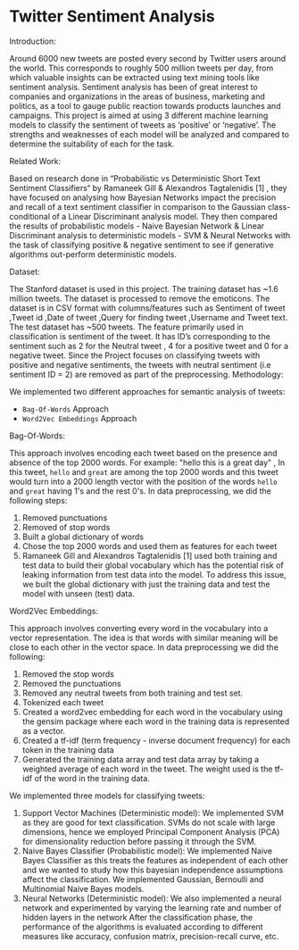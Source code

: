 # Twitter Sentiment Analysis

Introduction: 

Around 6000 new tweets are posted every second by Twitter users around the world. This corresponds to roughly 500 million tweets per day, from which valuable insights can be extracted using text mining tools like sentiment analysis. Sentiment analysis has been of great interest to companies and organizations in the areas of business, marketing and politics, as a tool to gauge public reaction towards products launches and campaigns. This project is aimed at using 3 different machine learning models to classify the sentiment of tweets as ‘positive’ or ‘negative’. The strengths and weaknesses of each model will be analyzed and compared to determine the suitability of each for the task.  

Related Work: 

Based on research done in “Probabilistic vs Deterministic Short Text Sentiment Classifiers“ by Ramaneek Gill & Alexandros Tagtalenidis [1] , they have focused on analysing how Bayesian Networks impact the precision and recall of a text sentiment classifier in comparison to the Gaussian class-conditional of a Linear Discriminant analysis model. They then compared the results of probabilistic models - Naive Bayesian Network & Linear Discriminant analysis to deterministic models - SVM & Neural Networks with the task of classifying positive & negative sentiment to see if generative algorithms out-perform deterministic models. 

Dataset: 

The Stanford dataset is used in this project. The training dataset has ~1.6 million tweets. The dataset is processed to remove the emoticons. The dataset is in CSV format with columns/features such as Sentiment of tweet ,Tweet id ,Date of tweet ,Query for finding tweet ,Username and Tweet text.  The test dataset has ~500 tweets. The feature primarily used in classification is sentiment of the tweet. It has ID’s corresponding to the sentiment such as 2 for the Neutral tweet , 4 for a positive tweet and 0 for a negative tweet. Since the Project focuses on classifying tweets with positive and negative sentiments, the tweets with neutral sentiment (i.e sentiment ID = 2) are removed as part of the preprocessing. 
Methodology: 

We implemented two different approaches for semantic analysis of tweets:
* `Bag-Of-Words` Approach
* `Word2Vec Embeddings` Approach

Bag-Of-Words:

This approach involves encoding each tweet based on the presence and absence of the top 2000 words. For example: "hello this is a great day" , In this tweet, `hello` and `great` are among the top 2000 words and this tweet would turn into a 2000 length vector with the position of the words `hello` and `great` having 1's and the rest 0's.
In data preprocessing, we did the following steps:
1. Removed punctuations
2. Removed of stop words
3. Built a global dictionary of words
4. Chose the top 2000 words and used them as features for each tweet
5. Ramaneek Gill and Alexandros Tagtalenidis [1] used both training and test data to build their global vocabulary which has the potential risk of leaking information from test data into the model. To address this issue, we built the global dictionary with just the training data and test the model with unseen (test) data.

Word2Vec Embeddings:

This approach involves converting every word in the vocabulary into a vector representation. The idea is that words with similar meaning will be close to each other in the vector space.
In data preprocessing we did the following:
1. Removed the stop words
2. Removed the punctuations
3. Removed any neutral tweets from both training and test set.
4. Tokenized each tweet
5. Created a word2vec embedding for each word in the vocabulary using the gensim package where each word in the training data is represented as a vector.
6. Created a tf-idf (term frequency - inverse document frequency) for each token in the training data
7. Generated the training data array and test data array by taking a weighted average of each word in the tweet. The weight used is the tf-idf of the word in the training data. 

We implemented three models for classifying tweets: 
1. Support Vector Machines (Deterministic model): We implemented SVM as they are good for text classification. SVMs do not scale with large dimensions, hence we employed Principal Component Analysis (PCA) for dimensionality reduction before passing it through the SVM.
2. Naive Bayes Classifier (Probabilistic model): We implemented Naive Bayes Classifier as this treats the features as independent of each other and we wanted to study how this bayesian independence assumptions affect the classification. We implemented Gaussian, Bernoulli and Multinomial Naive Bayes models.
3. Neural Networks (Deterministic model): We also implemented a neural network and experimented by varying the learning rate and number of hidden layers in the network
After the classification phase, the performance of the algorithms is evaluated according to different measures like accuracy, confusion matrix, precision-recall curve, etc.
